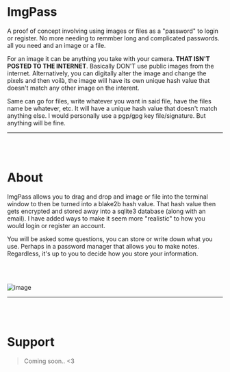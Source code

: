 # ImgPass
A proof of concept involving using images or files as a "password" to login or register. No more needing to remmber long and complicated passwords. all you need and an image or a file. 

For an image it can be anything you take with your camera. **THAT ISN'T POSTED TO THE INTERNET**. Basically DON'T use public images from the internet. Alternatively, you can digitally alter the image and change the pixels and then voilà, the image will have its own unique hash value that doesn't match any other image on the interent. 

Same can go for files, write whatever you want in said file, have the files name be whatever, etc. It will have a unique hash value that doesn't match anything else. I would personally use a pgp/gpg key file/signature. But anything will be fine.
__ __

<br />
<br />

# About
ImgPass allows you to drag and drop and image or file into the terminal window to then be turned into a blake2b hash value. That hash value then gets encrypted and stored away into a sqlite3 database (along with an email). I have added ways to make it seem more "realistic" to how you would login or register an account.

You will be asked some questions, you can store or write down what you use. Perhaps in a password manager that allows you to make notes. Regardless, it's up to you to decide how you store your information.

<br />
<br />

![image](https://user-images.githubusercontent.com/45724082/157733323-8ed98e8e-382f-443d-b696-79cb6de42054.png)
__ __

<br />
<br />

# Support
> Coming soon.. <3
